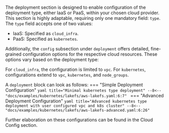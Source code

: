 The deployment section is designed to enable configuration of the deployment type, either IaaS or PaaS, within your chosen cloud provider. This section is highly adaptable, requiring only one mandatory field: `type`. The `type` field accepts one of two values:

- IaaS: Specified as `cloud_infra`.
- PaaS: Specified as `kubernetes`.

Additionally, the `config` subsection under `deployment` offers detailed, fine-grained configuration options for the respective cloud resources. These options vary based on the deployment type:

For `cloud_infra`, the configuration is limited to `vpc`.
For `kubernetes`, configurations extend to `vpc`, `kubernetes`, and `node_groups`.

A `deployment` block can look as follows:
=== "Simple Deployment Configuration"
    ```yaml title="Minimal kubernetes type deployment"
    --8<-- "docs/examples/kubernetes/lakefs/aws-lakefs.yaml:6:7"
    ```
=== "Advanced Deployment Configuration"
    ```yaml title="Advanced kubernetes type deployment with user configured vpc and k8s cluster"
    --8<-- "docs/examples/kubernetes/lakefs/aws-lakefs-advanced.yaml:6:26"
    ```


Further elaboration on these configurations can be found in the Cloud Config section.
